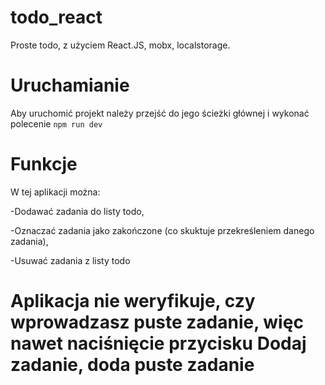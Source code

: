 # todo_react
Proste todo, z użyciem React.JS, mobx, localstorage.

# Uruchamianie
Aby uruchomić projekt należy przejść do jego ścieżki głównej i wykonać polecenie
` npm run dev `

# Funkcje 
W tej aplikacji można:

-Dodawać zadania do listy todo,

-Oznaczać zadania jako zakończone (co skuktuje przekreśleniem danego zadania),

-Usuwać zadania z listy todo

# Aplikacja nie weryfikuje, czy wprowadzasz puste zadanie, więc nawet naciśnięcie przycisku Dodaj zadanie, doda puste zadanie
